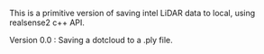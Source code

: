 This is a primitive version of saving intel LiDAR data to local, using realsense2 c++ API.

Version 0.0 : Saving a dotcloud to a .ply file.

